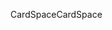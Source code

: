 <span data-ttu-id="dc8ce-101">CardSpace</span><span class="sxs-lookup"><span data-stu-id="dc8ce-101">CardSpace</span></span>